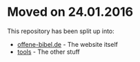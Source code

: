 Moved on 24.01.2016
===================

This repository has been split up into:

- [offene-bibel.de](https://github.com/Offene-Bibel/offene-bibel.de) - The website itself
- [tools](https://github.com/Offene-Bibel/tools) - The other stuff

